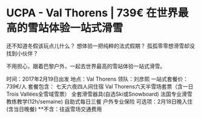 UCPA - Val Thorens | 739€ 在世界最高的雪站体验一站式滑雪
===
还不知道冬假该玩点儿什么？
想体验一把纯粹的法式假期？
孤孤零零想滑雪却没找到小伙伴？

不用担心，跟着巴黎户外，一起去世界最高的雪站体验一站式滑雪。

时间：2017年2月19日出发
地点：Val Thorens
领队：刘彦熙
一站式套餐价：739€/人
套餐包含：
七天六夜四人间住宿
Val Thorens六天半雪场套票（含一日Trois Vallées全雪域雪票）
全套滑雪器具(自选Ski或Snowboard)
法国专业滑雪教练教学(12h/semaine)
自助式每日三餐
户外专业保险
可选项：2月18日晚入住(含当日晚餐)
\*\*不含：往返雪场交通费用